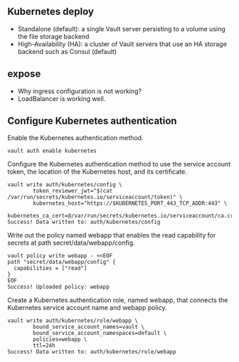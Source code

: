 ## Kubernetes deploy

- Standalone (default): a single Vault server persisting to a volume using the file storage backend
- High-Availability (HA): a cluster of Vault servers that use an HA storage backend such as Consul (default)

## expose

- Why ingress configuration is not working?
- LoadBalancer is working well.
## Configure Kubernetes authentication

Enable the Kubernetes authentication method.
```
vault auth enable kubernetes
```

Configure the Kubernetes authentication method to use the service account token, the location of the Kubernetes host, and its certificate.
```
vault write auth/kubernetes/config \
        token_reviewer_jwt="$(cat /var/run/secrets/kubernetes.io/serviceaccount/token)" \
        kubernetes_host="https://$KUBERNETES_PORT_443_TCP_ADDR:443" \
        kubernetes_ca_cert=@/var/run/secrets/kubernetes.io/serviceaccount/ca.crt
Success! Data written to: auth/kubernetes/config
```

Write out the policy named webapp that enables the read capability for secrets at path secret/data/webapp/config.
```
vault policy write webapp - <<EOF
path "secret/data/webapp/config" {
  capabilities = ["read"]
}
EOF
Success! Uploaded policy: webapp
```

Create a Kubernetes authentication role, named webapp, that connects the Kubernetes service account name and webapp policy.
```
vault write auth/kubernetes/role/webapp \
        bound_service_account_names=vault \
        bound_service_account_namespaces=default \
        policies=webapp \
        ttl=24h
Success! Data written to: auth/kubernetes/role/webapp
```